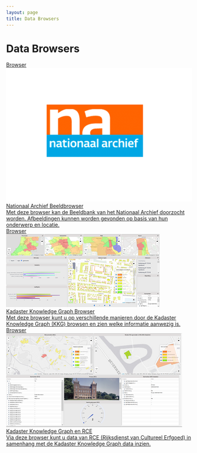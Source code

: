 ```yaml
---
layout: page
title: Data Browsers
---
```


# Data Browsers

<div class="cards-wrapper">

  <!-- <a href="/browsers/kkggebouw">
    <div class="card">
      <div class="card-type">Browser</div>
      <img class="card-image" src="/browsers/kkggebouw/kkg_gebouw.png">
      <div class="card-title">Kadaster Knowledge Graph: Gebouw</div>
      <div class="card-description">Met deze browser kunnen gebouwen in Nederland op basis van verschillende eigenschappen geselecteerd worden.</div>
    </div>
  </a>

  <a href="/browsers/kkgterrein">
    <div class="card">
      <div class="card-type">Browser</div>
      <img class="card-image" src="/browsers/kkgterrein/kkg_terrein.png">
      <div class="card-title">Kadaster Knowledge Graph: Terrein</div>
      <div class="card-description">Met deze browser kunnen terreinen in Nederland op basis van verschillende eigenschappen geselecteerd worden.</div>
    </div>
  </a> -->

  <a href="/browsers/nationaalarchief">
    <div class="card">
      <div class="card-type">Browser</div>
      <img class="card-image" src="/browsers/nationaalarchief/nationaal_archief.png">
      <div class="card-title">Nationaal Archief Beeldbrowser</div>
      <div class="card-description">Met deze browser kan de Beeldbank van het Nationaal Archief doorzocht worden.  Afbeeldingen kunnen worden gevonden op basis van hun onderwerp en locatie.</div>
    </div>
  </a>

  <a href="/kkg/demonstrator">
    <div class="card">
      <div class="card-type">Browser</div>
      <img class="card-image" src="/kkg/demonstrator/tile_v2.png">
      <div class="card-title">Kadaster Knowledge Graph Browser</div>
      <div class="card-description">Met deze browser kunt u op verschillende manieren door de Kadaster Knowledge Graph (KKG) browsen en zien welke informatie aanwezig is.</div>
    </div>
  </a>

  <a href="/kkg/demonstrator/rce">
    <div class="card">
      <div class="card-type">Browser</div>
      <img class="card-image" src="/kkg/demonstrator/tile_rce.png">
      <div class="card-title">Kadaster Knowledge Graph en RCE</div>
      <div class="card-description">Via deze browser kunt u data van RCE (Rijksdienst van Cultureel Erfgoed) in samenhang met de Kadaster Knowledge Graph data inzien.</div>
    </div>
  </a>

</div>
